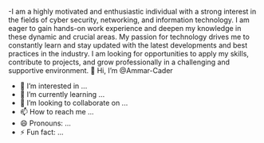 -I am a highly motivated and enthusiastic individual with a strong interest in the fields of cyber security, networking, and information technology. I am eager to gain hands-on work experience and deepen my knowledge in these dynamic and crucial areas. My passion for technology drives me to constantly learn and stay updated with the latest developments and best practices in the industry. I am looking for opportunities to apply my skills, contribute to projects, and grow professionally in a challenging and supportive environment. 👋 Hi, I’m @Ammar-Cader
- 👀 I’m interested in ...
- 🌱 I’m currently learning ...
- 💞️ I’m looking to collaborate on ...
- 📫 How to reach me ...
- 😄 Pronouns: ...
- ⚡ Fun fact: ...

<!---
Ammar-Cader/Ammar-Cader is a ✨ special ✨ repository because its `README.md` (this file) appears on your GitHub profile.
You can click the Preview link to take a look at your changes.
--->
